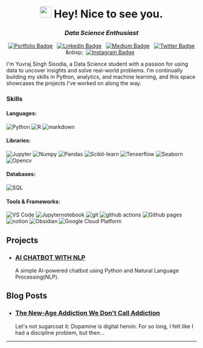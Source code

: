 <h1 align="center">
  <img src="https://emojis.slackmojis.com/emojis/images/1531849430/4246/blob-sunglasses.gif?1531849430" width="30"/>
  Hey! Nice to see you.
</h1>

<h3 align="center"><i>Data Science Enthusiast</i></h3>

<div align="center">

[![Portfolio Badge](https://img.shields.io/badge/Portfolio-FACC15)](https://yuvraj-sisodia.github.io/)&nbsp;&nbsp;
[![Linkedin Badge](https://img.shields.io/badge/LinkedIn-0077B5?style=flat&logo=linkedin&logoColor=white)](https://www.linkedin.com/in/yuvraj-singh-sisodia/)&nbsp;&nbsp;
[![Medium Badge](https://img.shields.io/badge/Medium-12100E?style=flat&logo=medium&logoColor=white)](https://www.medium.com/@yuvrajsisodia)&nbsp;&nbsp;
[![Twitter Badge](https://img.shields.io/badge/Twitter-1DA1F2?style=flat&logo=twitter&logoColor=white)](https://x.com/yuvrajsisodia_)&nbsp;&nbsp;
[![Instagram Badge](https://img.shields.io/badge/Instagram-E4405F?style=flat&logo=instagram&logoColor=white)](https://www.instagram.com/_yuvrajsisodia/)&nbsp;&nbsp;
<!-- [![DEV Badge](https://img.shields.io/badge/DEV-0A0A0A?style=flat&logo=dev.to&logoColor=white)](https://www.dev.to/juniorcl/)&nbsp;&nbsp;
[![Kaggle Badge](https://img.shields.io/badge/-Kaggle-23BFFF?style=flat&logo=Kaggle&logoColor=white)](https://www.kaggle.com/juniorcl)&nbsp;&nbsp;
[![GitLab Badge](https://img.shields.io/badge/GitLab-330F63?style=flat&logo=gitlab&logoColor=white)](https://www.gitlab.com/juniorcl/)&nbsp;&nbsp;
[![Gmail Badge](https://img.shields.io/badge/Gmail-D14836?style=flat&logo=gmail&logoColor=white&link=mailto:clebiomojunior@gmail.com)](mailto:clebiomojunior@gmail.com)&nbsp;&nbsp; -->

</div>

I'm Yuvraj Singh Sisodia, a Data Science student with a passion for using data to uncover insights and solve real-world problems. I’m continually building my skills in Python, analytics, and machine learning, and this space showcases the projects I've worked on along the way.

<h3>Skills</h3>
<!-- <img alt="" src="" /><img alt="Jupyter" src="" />  -->

<h4>Languages:</h4>
<p>
	<img alt="Python" src="https://img.shields.io/badge/Python-FACC15?style=flat&logo=python&logoColor=blue&logoSize=auto" />
	<img alt="R" src="https://img.shields.io/badge/R-3B82F6?style=flat&logo=R&logoColor=white&logoSize=auto" />
	<img alt="markdown" src="https://img.shields.io/badge/Markdown-000000?style=flat&logo=markdown&logoColor=white" />
</p>

<h4>Libraries:</h4>
<p>
	<img alt="Jupyter" src="https://img.shields.io/badge/Jupyter-F37626.svg?&style=flat&logo=Jupyter&logoColor=white" />
	<img alt="Numpy" src="https://img.shields.io/badge/Numpy-777BB4?style=flat&logo=numpy&logoColor=white" />
	<img alt="Pandas" src="https://img.shields.io/badge/Pandas-2C2D72?style=flat&logo=pandas&logoColor=white" />
	<img alt="Scikit-learn" src="https://img.shields.io/badge/scikit_learn-F7931E?style=flat&logo=scikit-learn&logoColor=white" />
	<img alt="Tenserflow" src="https://img.shields.io/badge/TensorFlow-FF6F00?style=flat&logo=TensorFlow&logoColor=white" />
	<img alt="Seaborn" src="https://img.shields.io/badge/Seaborn-3B82F6?style=flat&logo=Seaborn&logoColor=white" />
	<img alt="Opencv" src="https://img.shields.io/badge/OpenCV-27338e?style=flat&logo=OpenCV&logoColor=white" />
</p>

<h4>Databases:</h4>
<p>
	<img alt="SQL" src="https://img.shields.io/badge/MySQL-005C84?style=flat&logo=mysql&logoColor=white" />
</p>

<h4>Tools & Frameworks:</h4>
<p>
	<img alt="VS Code" src="https://img.shields.io/badge/VS%20Code-3B82F6?style=flat&logoColor=white&logoSize=auto" />
	<img alt="Jupyternotebook" src="https://img.shields.io/badge/Jupyter Notebook-F37626.svg?&style=flat&logo=Jupyter&logoColor=white" />
	<img alt="git" src="https://img.shields.io/badge/-Git-F05032?style=flat-square&logo=git&logoColor=white" />
	<img alt="github actions" src="https://img.shields.io/badge/-Github_Actions-2088FF?style=flat-square&logo=github-actions&logoColor=white" />
	<img alt="Github pages" src="https://img.shields.io/badge/GitHub%20Pages-222222?style=flat&logo=GitHub%20Pages&logoColor=white" />
	<img alt="notion" src="https://img.shields.io/badge/Notion-FFFFFF?style=flat&logo=notion&logoColor=black&logoSize=auto" />
	<img alt="Obsidian" src="https://img.shields.io/badge/Obsidian-9370DB?style=flat&logo=obsidian&logoColor=white&logoSize=auto" />
	<img alt="Google Cloud Platform" src="https://img.shields.io/badge/-Google_Cloud_Platform-1a73e8?style=flat-square&logo=google-cloud&logoColor=white" />
</p>
  

## Projects

* ### [AI CHATBOT WITH NLP](https://github.com/yuvraj-sisodia/AI-CHATBOT-WITH-NLP)

  	A simple AI-powered chatbot using Python and Natural Language Processing(NLP).


## Blog Posts

* ### [The New-Age Addiction We Don't Call Addiction](https://medium.com/@yuvrajsisodia/the-new-age-addiction-we-dont-call-addiction-281d1a6cb697)

	Let's not sugarcoat it: Dopamine is digital heroin. For so long, I felt like I had a discipline problem, but then...

---
